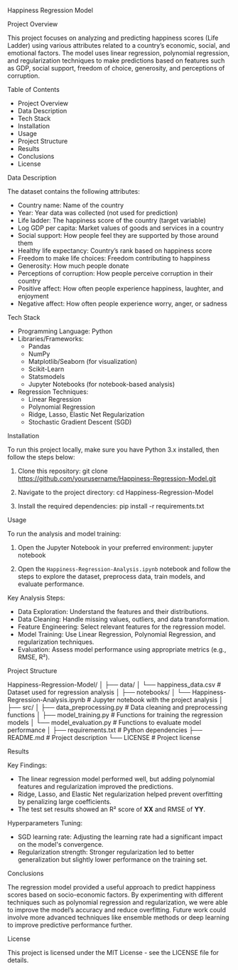 Happiness Regression Model

Project Overview

This project focuses on analyzing and predicting happiness scores (Life Ladder) using various attributes related to a country’s economic, social, and emotional factors. The model uses linear regression, polynomial regression, and regularization techniques to make predictions based on features such as GDP, social support, freedom of choice, generosity, and perceptions of corruption.

Table of Contents

- Project Overview
- Data Description
- Tech Stack
- Installation
- Usage
- Project Structure
- Results
- Conclusions
- License

Data Description

The dataset contains the following attributes:

- Country name: Name of the country
- Year: Year data was collected (not used for prediction)
- Life ladder: The happiness score of the country (target variable)
- Log GDP per capita: Market values of goods and services in a country
- Social support: How people feel they are supported by those around them
- Healthy life expectancy: Country’s rank based on happiness score
- Freedom to make life choices: Freedom contributing to happiness
- Generosity: How much people donate
- Perceptions of corruption: How people perceive corruption in their country
- Positive affect: How often people experience happiness, laughter, and enjoyment
- Negative affect: How often people experience worry, anger, or sadness

Tech Stack

- Programming Language: Python
- Libraries/Frameworks: 
  - Pandas
  - NumPy
  - Matplotlib/Seaborn (for visualization)
  - Scikit-Learn
  - Statsmodels
  - Jupyter Notebooks (for notebook-based analysis)
- Regression Techniques:
  - Linear Regression
  - Polynomial Regression
  - Ridge, Lasso, Elastic Net Regularization
  - Stochastic Gradient Descent (SGD)

Installation

To run this project locally, make sure you have Python 3.x installed, then follow the steps below:

1. Clone this repository:
   git clone https://github.com/yourusername/Happiness-Regression-Model.git

2. Navigate to the project directory:
   cd Happiness-Regression-Model

3. Install the required dependencies:
   pip install -r requirements.txt

Usage

To run the analysis and model training:

1. Open the Jupyter Notebook in your preferred environment:
   jupyter notebook

2. Open the `Happiness-Regression-Analysis.ipynb` notebook and follow the steps to explore the dataset, preprocess data, train models, and evaluate performance.

Key Analysis Steps:
- Data Exploration: Understand the features and their distributions.
- Data Cleaning: Handle missing values, outliers, and data transformation.
- Feature Engineering: Select relevant features for the regression model.
- Model Training: Use Linear Regression, Polynomial Regression, and regularization techniques.
- Evaluation: Assess model performance using appropriate metrics (e.g., RMSE, R²).

Project Structure

Happiness-Regression-Model/
│
├── data/
│   └── happiness_data.csv      # Dataset used for regression analysis
│
├── notebooks/
│   └── Happiness-Regression-Analysis.ipynb  # Jupyter notebook with the project analysis
│
├── src/
│   ├── data_preprocessing.py   # Data cleaning and preprocessing functions
│   ├── model_training.py       # Functions for training the regression models
│   └── model_evaluation.py     # Functions to evaluate model performance
│
├── requirements.txt            # Python dependencies
├── README.md                   # Project description
└── LICENSE                     # Project license

Results

Key Findings:
- The linear regression model performed well, but adding polynomial features and regularization improved the predictions.
- Ridge, Lasso, and Elastic Net regularization helped prevent overfitting by penalizing large coefficients.
- The test set results showed an R² score of **XX** and RMSE of **YY**.

Hyperparameters Tuning:
- SGD learning rate: Adjusting the learning rate had a significant impact on the model's convergence.
- Regularization strength: Stronger regularization led to better generalization but slightly lower performance on the training set.

Conclusions

The regression model provided a useful approach to predict happiness scores based on socio-economic factors. By experimenting with different techniques such as polynomial regression and regularization, we were able to improve the model’s accuracy and reduce overfitting. Future work could involve more advanced techniques like ensemble methods or deep learning to improve predictive performance further.

License

This project is licensed under the MIT License - see the LICENSE file for details.

